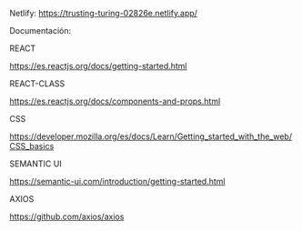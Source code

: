 Netlify: https://trusting-turing-02826e.netlify.app/

Documentación:

REACT

https://es.reactjs.org/docs/getting-started.html

REACT-CLASS

https://es.reactjs.org/docs/components-and-props.html

CSS

https://developer.mozilla.org/es/docs/Learn/Getting_started_with_the_web/CSS_basics

SEMANTIC UI

https://semantic-ui.com/introduction/getting-started.html

AXIOS

https://github.com/axios/axios
